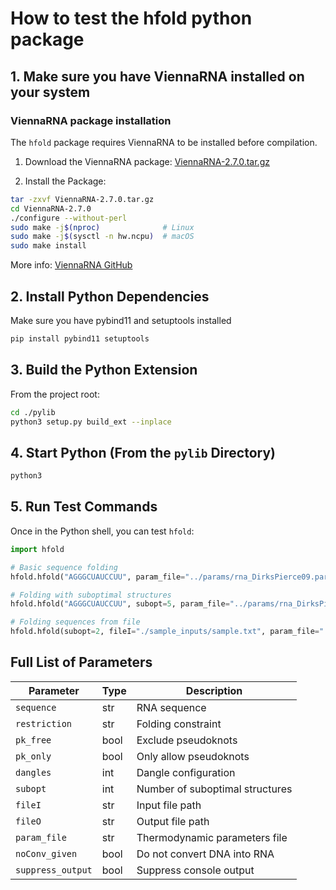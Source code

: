 # How to test the hfold python package

## 1. Make sure you have ViennaRNA installed on your system
### ViennaRNA package installation
The `hfold` package requires ViennaRNA to be installed before compilation.

1. Download the ViennaRNA package: [ViennaRNA-2.7.0.tar.gz](https://github.com/ViennaRNA/ViennaRNA/releases/download/v2.7.0/ViennaRNA-2.7.0.tar.gz)


2. Install the Package:
```bash
tar -zxvf ViennaRNA-2.7.0.tar.gz
cd ViennaRNA-2.7.0
./configure --without-perl
sudo make -j$(nproc)              # Linux
sudo make -j$(sysctl -n hw.ncpu)  # macOS
sudo make install
```
More info: [ViennaRNA GitHub](https://github.com/ViennaRNA/ViennaRNA) 


## 2. Install Python Dependencies
Make sure you have pybind11 and setuptools installed
```bash
pip install pybind11 setuptools
```

## 3. Build the Python Extension
From the project root:
```bash
cd ./pylib
python3 setup.py build_ext --inplace
```

## 4. Start Python (From the `pylib` Directory)
```bash
python3
```

## 5. Run Test Commands
Once in the Python shell, you can test `hfold`:
```python
import hfold

# Basic sequence folding
hfold.hfold("AGGGCUAUCCUU", param_file="../params/rna_DirksPierce09.par")[0][0]

# Folding with suboptimal structures
hfold.hfold("AGGGCUAUCCUU", subopt=5, param_file="../params/rna_DirksPierce09.par")[0]

# Folding sequences from file
hfold.hfold(subopt=2, fileI="./sample_inputs/sample.txt", param_file="../params/rna_DirksPierce09.par")
```

## Full List of Parameters
| Parameter        | Type   | Description                     |
|------------------|--------|---------------------------------|
| `sequence`       | str    | RNA sequence                    |
| `restriction`    | str    | Folding constraint              |
| `pk_free`        | bool   | Exclude pseudoknots             |
| `pk_only`        | bool   | Only allow pseudoknots          |
| `dangles`        | int    | Dangle configuration            |
| `subopt`         | int    | Number of suboptimal structures |
| `fileI`          | str    | Input file path                 |
| `fileO`          | str    | Output file path                |
| `param_file`     | str    | Thermodynamic parameters file   |
| `noConv_given`   | bool   | Do not convert DNA into RNA     |
| `suppress_output`| bool   | Suppress console output         |

